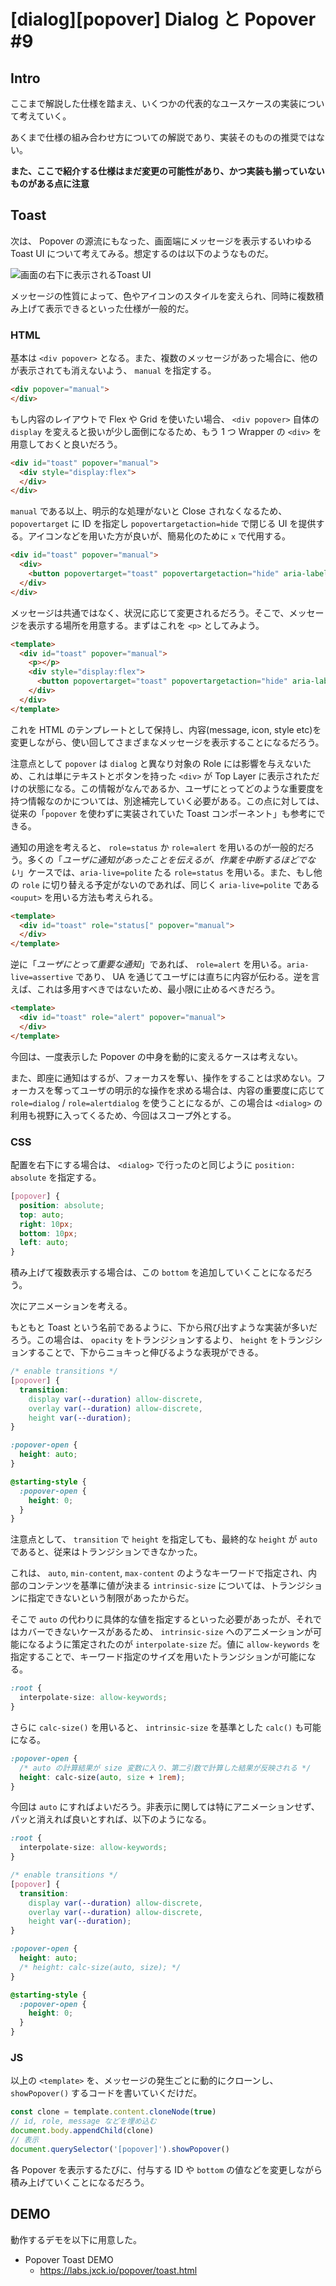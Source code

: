 # [dialog][popover] Dialog と Popover #9

## Intro

ここまで解説した仕様を踏まえ、いくつかの代表的なユースケースの実装について考えていく。

あくまで仕様の組み合わせ方についての解説であり、実装そのものの推奨ではない。

**また、ここで紹介する仕様はまだ変更の可能性があり、かつ実装も揃っていないものがある点に注意**


## Toast

次は、 Popover の源流にもなった、画面端にメッセージを表示するいわゆる Toast UI について考えてみる。想定するのは以下のようなものだ。

![画面の右下に表示されるToast UI](./toast.drawio.svg#400x400)

メッセージの性質によって、色やアイコンのスタイルを変えられ、同時に複数積み上げて表示できるといった仕様が一般的だ。


### HTML

基本は `<div popover>` となる。また、複数のメッセージがあった場合に、他のが表示されても消えないよう、 `manual` を指定する。

```html
<div popover="manual">
</div>
```

もし内容のレイアウトで Flex や Grid を使いたい場合、 `<div popover>` 自体の `display` を変えると扱いが少し面倒になるため、もう 1 つ Wrapper の `<div>` を用意しておくと良いだろう。

```html
<div id="toast" popover="manual">
  <div style="display:flex">
  </div>
</div>
```

`manual` である以上、明示的な処理がないと Close されなくなるため、`popovertarget` に ID を指定し `popovertargetaction=hide` で閉じる UI を提供する。アイコンなどを用いた方が良いが、簡易化のために `x` で代用する。

```html
<div id="toast" popover="manual">
  <div>
    <button popovertarget="toast" popovertargetaction="hide" aria-label="close">x</button>
  </div>
</div>
```

メッセージは共通ではなく、状況に応じて変更されるだろう。そこで、メッセージを表示する場所を用意する。まずはこれを `<p>` としてみよう。

```html
<template>
  <div id="toast" popover="manual">
    <p></p>
    <div style="display:flex">
      <button popovertarget="toast" popovertargetaction="hide" aria-label="close">x</button>
    </div>
  </div>
</template>
```

これを HTML のテンプレートとして保持し、内容(message, icon, style etc)を変更しながら、使い回してさまざまなメッセージを表示することになるだろう。

注意点として `popover` は `dialog` と異なり対象の Role には影響を与えないため、これは単にテキストとボタンを持った `<div>` が Top Layer に表示されただけの状態になる。この情報がなんであるか、ユーザにとってどのような重要度を持つ情報なのかについては、別途補完していく必要がある。この点に対しては、従来の「`popover` を使わずに実装されていた Toast コンポーネント」も参考にできる。

通知の用途を考えると、 `role=status` か `role=alert` を用いるのが一般的だろう。多くの「*ユーザに通知があったことを伝えるが、作業を中断するほどでない*」ケースでは、`aria-live=polite` たる `role=status` を用いる。また、もし他の `role` に切り替える予定がないのであれば、同じく `aria-live=polite` である `<ouput>` を用いる方法も考えられる。

```html
<template>
  <div id="toast" role="status[" popover="manual">
  </div>
</template>
```

逆に「*ユーザにとって重要な通知*」であれば、 `role=alert` を用いる。`aria-live=assertive` であり、 UA を通じてユーザには直ちに内容が伝わる。逆を言えば、これは多用すべきではないため、最小限に止めるべきだろう。

```html
<template>
  <div id="toast" role="alert" popover="manual">
  </div>
</template>
```

今回は、一度表示した Popover の中身を動的に変えるケースは考えない。

また、即座に通知はするが、フォーカスを奪い、操作をすることは求めない。フォーカスを奪ってユーザの明示的な操作を求める場合は、内容の重要度に応じて `role=dialog` / `role=alertdialog` を使うことになるが、この場合は `<dialog>` の利用も視野に入ってくるため、今回はスコープ外とする。


### CSS

配置を右下にする場合は、 `<dialog>` で行ったのと同じように `position: absolute` を指定する。

```css
[popover] {
  position: absolute;
  top: auto;
  right: 10px;
  bottom: 10px;
  left: auto;
}
```

積み上げて複数表示する場合は、この `bottom` を追加していくことになるだろう。

次にアニメーションを考える。

もともと Toast という名前であるように、下から飛び出すような実装が多いだろう。この場合は、 `opacity` をトランジションするより、 `height` をトランジションすることで、下からニョキっと伸びるような表現ができる。

```css
/* enable transitions */
[popover] {
  transition:
    display var(--duration) allow-discrete,
    overlay var(--duration) allow-discrete,
    height var(--duration);
}

:popover-open {
  height: auto;
}

@starting-style {
  :popover-open {
    height: 0;
  }
}
```

注意点として、 `transition` で `height` を指定しても、最終的な `height` が `auto` であると、従来はトランジションできなかった。

これは、 `auto`, `min-content`, `max-content` のようなキーワードで指定され、内部のコンテンツを基準に値が決まる `intrinsic-size` については、トランジションに指定できないという制限があったからだ。

そこで `auto` の代わりに具体的な値を指定するといった必要があったが、それではカバーできないケースがあるため、 `intrinsic-size` へのアニメーションが可能になるように策定されたのが `interpolate-size` だ。値に `allow-keywords` を指定することで、キーワード指定のサイズを用いたトランジションが可能になる。

```css
:root {
  interpolate-size: allow-keywords;
}
```

さらに `calc-size()` を用いると、 `intrinsic-size` を基準とした `calc()` も可能になる。

```css
:popover-open {
  /* auto の計算結果が size 変数に入り、第二引数で計算した結果が反映される */
  height: calc-size(auto, size + 1rem);
}
```

今回は `auto` にすればよいだろう。非表示に関しては特にアニメーションせず、パッと消えれば良いとすれば、以下のようになる。

```css
:root {
  interpolate-size: allow-keywords;
}

/* enable transitions */
[popover] {
  transition:
    display var(--duration) allow-discrete,
    overlay var(--duration) allow-discrete,
    height var(--duration);
}

:popover-open {
  height: auto;
  /* height: calc-size(auto, size); */
}

@starting-style {
  :popover-open {
    height: 0;
  }
}
```


### JS

以上の `<template>` を、メッセージの発生ごとに動的にクローンし、 `showPopover()` するコードを書いていくだけだ。

```js
const clone = template.content.cloneNode(true)
// id, role, message などを埋め込む
document.body.appendChild(clone)
// 表示
document.querySelector('[popover]').showPopover()
```

各 Popover を表示するたびに、付与する ID や `bottom` の値などを変更しながら積み上げていくことになるだろう。


## DEMO

動作するデモを以下に用意した。

- Popover Toast DEMO
  - https://labs.jxck.io/popover/toast.html